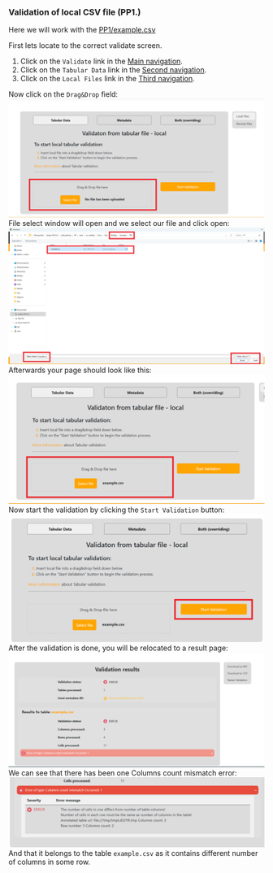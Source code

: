 ### Validation of local CSV file (PP1.)
Here we will work with the [PP1/example.csv](https://gitlab.mff.cuni.cz/kolcunm/csv-validator/-/blob/master/Docs/User/WebApp/Examples/PP1/example.csv?ref_type=heads)

First lets locate to the correct validate screen.
1. Click on the `Validate` link in the [Main navigation](index.md#main-navigation).
2. Click on the `Tabular Data` link in the [Second navigation](index.md#validate-screens-second-navigation).
3. Click on the `Local Files` link in the [Third navigation](index.md#validate-screens-third-navigation).

Now click on the `Drag&Drop` field:
![drag and drop click tabular](img/drag_and_drop_click_tabular.png)
File select window will open and we select our file and click open:
![pp1 select file](img/pp1_file_select.png)
Afterwards your page should look like this:
![selected tabular file local](img/selected_tabular_file_local.png)
Now start the validation by clicking the `Start Validation` button:
![start validation](img/start_validation_button_local_tabular.png)
After the validation is done, you will be relocated to a result page:
![validation result page](img/validation_result_page.png)
We can see that there has been one Columns count mismatch error:
![columns count mismatch error detail](img/columns_count_mismatch_error_detail.png)
And that it belongs to the table `example.csv` as it contains different number of columns in some row.
